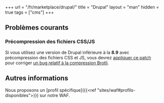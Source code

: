 +++
url = "/fr/marketplace/drupal/"
title = "Drupal"
layout = "man"
hidden = true
tags = ["cms"]
+++

## Problèmes courants

### Précompression des fichiers CSS/JS

Si vous utilisez une version de Drupal inférieure à la **8.9** avec précompression des fichiers CSS et JS, vous devrez [appliquer ce patch](https://www.drupal.org/files/issues/2019-01-02/3023545-mod_brotli.patch) pour corriger [un bug relatif à la compression Brotli](https://www.drupal.org/project/drupal/issues/2960808).

## Autres informations

Nous proposons un [profil spécifique]({{<ref "sites/waf#profils-disponibles">}}) sur notre WAF.
